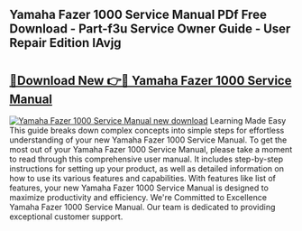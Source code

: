 ## Yamaha Fazer 1000 Service Manual PDf Free Download - Part-f3u Service Owner Guide - User Repair Edition lAvjg

# <h2><a href="http://cf10453.oget.top/?id=Yamaha+Fazer+1000+Service+Manual">🔗Download New 👉🔴 Yamaha Fazer 1000 Service Manual</a></h2>

[![Yamaha Fazer 1000 Service Manual new download](https://i.imgur.com/5g1atiW.png)](http://cf10453.oget.top/?id=Yamaha+Fazer+1000+Service+Manual)
Learning Made Easy This guide breaks down complex concepts into simple steps for effortless understanding of your new Yamaha Fazer 1000 Service Manual. To get the most out of your Yamaha Fazer 1000 Service Manual, please take a moment to read through this comprehensive user manual. It includes step-by-step instructions for setting up your product, as well as detailed information on how to use its various features and capabilities. With features like list of features, your new Yamaha Fazer 1000 Service Manual is designed to maximize productivity and efficiency. We're Committed to Excellence Yamaha Fazer 1000 Service Manual. Our team is dedicated to providing exceptional customer support.
